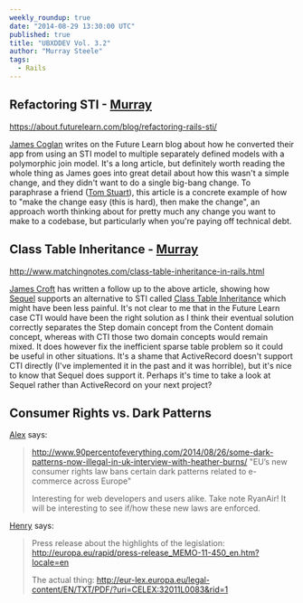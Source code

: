 ```yaml
---
weekly_roundup: true
date: "2014-08-29 13:30:00 UTC"
published: true
title: "UBXDDEV Vol. 3.2"
author: "Murray Steele"
tags:
  - Rails
---
```


## Refactoring STI - [Murray](/people/murray-steele)

https://about.futurelearn.com/blog/refactoring-rails-sti/

[James Coglan](http://jcoglan.com/) writes on the Future Learn blog about how he converted their app from using an STI model to multiple separately defined models with a polymorphic join model.  It's a long article, but definitely worth reading the whole thing as James goes into great detail about how this wasn't a simple change, and they didn't want to do a single big-bang change.  To paraphrase a friend ([Tom Stuart](https://twitter.com/tomstuart/status/504950881859940352)), this article is a concrete example of how to "make the change easy (this is hard), then make the change", an approach worth thinking about for pretty much any change you want to make to a codebase, but particularly when you're paying off technical debt.

## Class Table Inheritance - [Murray](/people/murray-steele)

http://www.matchingnotes.com/class-table-inheritance-in-rails.html

[James Croft](http://www.matchingnotes.com/) has written a follow up to the above article, showing how [Sequel](http://sequel.jeremyevans.net/) supports an alternative to STI called [Class Table Inheritance](http://martinfowler.com/eaaCatalog/classTableInheritance.html) which might have been less painful.  It's not clear to me that in the Future Learn case CTI would have been the right solution as I think their eventual solution correctly separates the Step domain concept from the Content domain concept, whereas with CTI those two domain concepts would remain mixed.  It does however fix the inefficient sparse table problem so it could be useful in other situations.  It's a shame that ActiveRecord doesn't support CTI directly (I've implemented it in the past and it was horrible), but it's nice to know that Sequel does support it.  Perhaps it's time to take a look at Sequel rather than ActiveRecord on your next project?

## Consumer Rights vs. Dark Patterns

[Alex](https://twitter.com/AlexanderBobin) says:

> http://www.90percentofeverything.com/2014/08/26/some-dark-patterns-now-illegal-in-uk-interview-with-heather-burns/
> "EU’s new consumer rights law bans certain dark patterns related to e-commerce across Europe"
>
> Interesting for web developers and users alike. Take note RyanAir! It will be interesting to see if/how these new laws are enforced.

[Henry](http://wwwunboxedconsulting.com/people/henry-turner) says:

> Press release about the highlights of the legislation: http://europa.eu/rapid/press-release_MEMO-11-450_en.htm?locale=en
>
> The actual thing: http://eur-lex.europa.eu/legal-content/EN/TXT/PDF/?uri=CELEX:32011L0083&rid=1

